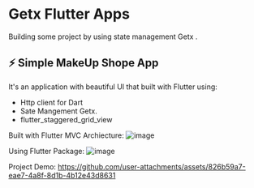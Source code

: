 # Getx Flutter Apps

Building some project by using state management Getx .

## ⚡ Simple MakeUp Shope App

It's an application with beautiful UI that built with Flutter using:
- Http client for Dart
- Sate Mangement Getx.
- flutter_staggered_grid_view

Built with Flutter MVC Archiecture:
![image](https://github.com/user-attachments/assets/b64ba2a2-599d-4ed1-8ad8-45dbeac1624d)

Using Flutter Package:
![image](https://github.com/user-attachments/assets/9e4314fe-d1cc-421b-b271-396126e8ea98)

Project Demo:
https://github.com/user-attachments/assets/826b59a7-eae7-4a8f-8d1b-4b12e43d8631

